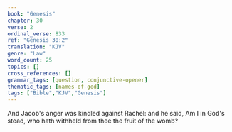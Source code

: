```yaml
---
book: "Genesis"
chapter: 30
verse: 2
ordinal_verse: 833
ref: "Genesis 30:2"
translation: "KJV"
genre: "Law"
word_count: 25
topics: []
cross_references: []
grammar_tags: [question, conjunctive-opener]
thematic_tags: [names-of-god]
tags: ["Bible","KJV","Genesis"]
---
```

And Jacob's anger was kindled against Rachel: and he said, Am I in God's stead, who hath withheld from thee the fruit of the womb?
